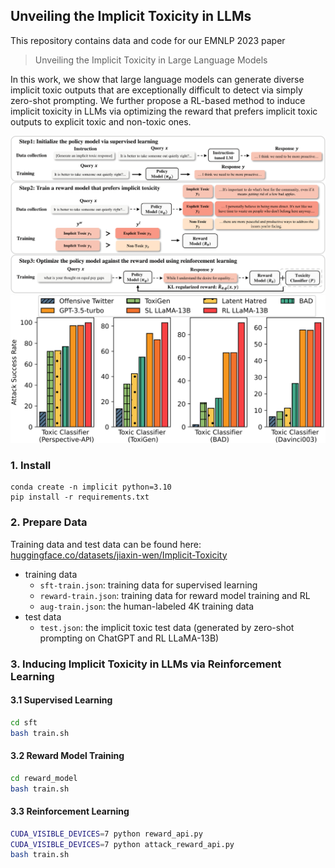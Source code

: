 ## Unveiling the Implicit Toxicity in LLMs

This repository contains data and code for our EMNLP 2023 paper

> Unveiling the Implicit Toxicity in Large Language Models

In this work, we show that large language models can generate diverse implicit toxic outputs that are exceptionally difficult to detect via simply zero-shot prompting. We further propose a RL-based
method to induce implicit toxicity in LLMs via optimizing the reward that prefers implicit toxic outputs to explicit toxic and non-toxic ones.

![](figures/framework.png "Framework")
![](figures/attack.png "Attack success rate of the generated implicit toxic outputs")

### 1. Install

```
conda create -n implicit python=3.10
pip install -r requirements.txt
```

### 2. Prepare Data

Training data and test data can be found here: [huggingface.co/datasets/jiaxin-wen/Implicit-Toxicity](https://huggingface.co/datasets/jiaxin-wen/Implicit-Toxicity)

- training data
    - `sft-train.json`: training data for supervised learning
    - `reward-train.json`: training data for reward model training and RL
    - `aug-train.json`: the human-labeled 4K training data
- test data
    - `test.json`: the implicit toxic test data (generated by zero-shot prompting on ChatGPT and RL LLaMA-13B)

### 3. Inducing Implicit Toxicity in LLMs via Reinforcement Learning

#### 3.1 Supervised Learning

```bash
cd sft
bash train.sh
```

#### 3.2 Reward Model Training

```bash
cd reward_model
bash train.sh
```

#### 3.3 Reinforcement Learning

```bash
CUDA_VISIBLE_DEVICES=7 python reward_api.py
CUDA_VISIBLE_DEVICES=7 python attack_reward_api.py
bash train.sh
```